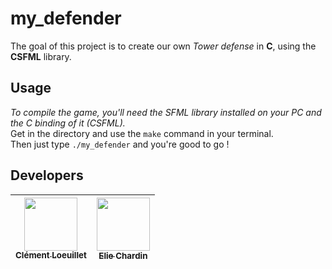 # my_defender

The goal of this project is to create our own *Tower defense* in **C**, using the **CSFML** library.

## Usage

*To compile the game, you'll need the SFML library installed on your PC and the C binding of it (CSFML).*<br>
Get in the directory and use the `make` command in your terminal.<br>
Then just type `./my_defender` and you're good to go !

## Developers

| [<img src="https://github.com/LayBraid.png?size=85" width=85><br><sub>Clément Loeuillet</sub>](https://github.com/LayBraid) | [<img src="https://github.com/Elieleche.png?size=85" width=85><br><sub>Elie Chardin<sub>](https://github.com/Elieleche) |
| :---: |:-----------------------------------------------------------------------------------------------------------------------:|